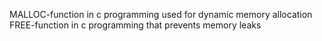  MALLOC-function in c programming used for dynamic memory allocation
 FREE-function in c programming that prevents memory leaks
